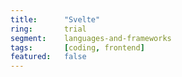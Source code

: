 ```yaml
---
title:      "Svelte"
ring:       trial
segment:    languages-and-frameworks
tags:       [coding, frontend]
featured:   false
---
```

